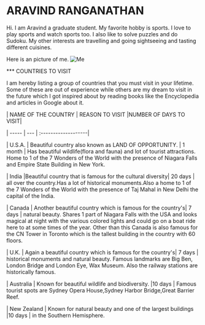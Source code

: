 # ARAVIND RANGANATHAN

Hi. I am Aravind a graduate student. My favorite hobby is sports. I love to play sports and watch sports too. I also like to solve puzzles and do Sudoku. My other interests are travelling and going sightseeing and tasting different cuisines.

Here is an picture of me. ![Me](Downloads/1653680756302.jpg)

*** COUNTRIES TO VISIT

I am hereby listing a group of countries that you must visit in your lifetime. Some of these are out of experience while others are my dream to visit in the future which I got inspired about by reading books like the Encyclopedia and articles in Google about it.

| NAME OF THE COUNTRY | REASON TO VISIT                                       |NUMBER OF DAYS TO VISIT|

| -----               | ---                                                   |   :-------------------|

| U.S.A.              | Beautiful country also known as LAND OF OPPORTUNITY.      | 1 month |
                      Has beautiful wildlife(flora and fauna) and lot of
                      tourist attractions. Home to 1 of the 7 Wonders of
                      the World with the presence of Niagara Falls and Empire 
                      State Building in New York.

| India               |Beautiful country that is famous for the cultural diversity| 20 days |
                      all over the country.Has a lot of historical monuments.Also 
                      a home to 1 of the 7 Wonders of the World with the presence
                      of Taj Mahal in New Delhi the capital of the India.

| Canada              | Another beautiful country which is famous for the country's| 7 days |
                      natural beauty. Shares 1 part of Niagara Falls with the USA 
                      and looks magical at night with the various colored lights
                      and could go on a boat ride here to at some times of the year. 
                      Other than this Canada is also famous for the CN Tower in 
                      Toronto which is the tallest building in the country with
                      60 floors.

| U.K.                | Again a beautiful country which is famous for the country's| 7 days | 
                      historical monuments and natural beauty. Famous landmarks are
                      Big Ben, London Bridge and London Eye, Wax Museum. Also the 
                      railway stations are historically famous.

| Australia           | Known for beautiful wildlife and biodiversity.             |10 days |
                      Famous tourist spots are Sydney Opera House,Sydney Harbor
                      Bridge,Great Barrier Reef.

| New Zealand         | Known for natural beauty and one of the largest buildings  |10 days |
                      in the Southern Hemisphere.              



                                                                    



